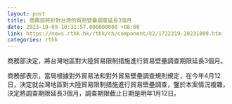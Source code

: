 ```yaml
---
layout: post
title: 商務部將針對台灣的貿易壁壘調查延長3個月
date: 2023-10-09 10:31:57.000000000 +08:00
link: https://news.rthk.hk/rthk/ch/component/k2/1722319-20231009.htm
categories: rthk
---
```


商務部決定，將台灣地區對大陸貿易限制措施進行貿易壁壘調查期限延長3個月。

商務部表示，當局根據對外貿易法和對外貿易壁壘調查規則規定，在今年4月12日，決定就台灣地區對大陸貿易限制措施進行貿易壁壘調查，鑒於本案情況複雜，決定將調查期限延長3個月，調查期限截止日期是明年1月12日。
